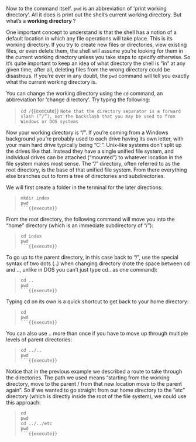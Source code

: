 Now to the command itself. `pwd` is an abbreviation of ‘print working directory’. All it does is print out the shell’s current working directory. But what’s a <b> working directory </b>?

One important concept to understand is that the shell has a notion of a default location in which any file operations will take place. This is its working directory. If you try to create new files or directories, view existing files, or even delete them, the shell will assume you’re looking for them in the current working directory unless you take steps to specify otherwise. So it’s quite important to keep an idea of what directory the shell is “in” at any given time, after all, deleting files from the wrong directory could be disastrous. If you’re ever in any doubt, the `pwd` command will tell you exactly what the current working directory is.

You can change the working directory using the `cd` command, an abbreviation for ‘change directory’. Try typing the following:
> `cd /`{{execute}}
> `Note that the directory separator is a forward slash (”/”), not the backslash that you may be used to from Windows or DOS systems`

Now your working directory is “/”. If you’re coming from a Windows background you’re probably used to each drive having its own letter, with your main hard drive typically being “C:”. Unix-like systems don’t split up the drives like that. Instead they have a single unified file system, and individual drives can be attached (“mounted”) to whatever location in the file system makes most sense. The “/” directory, often referred to as the root directory, is the base of that unified file system. From there everything else branches out to form a tree of directories and subdirectories.

We will first create a folder in the terminal for the later directions:
> ```
> mkdir index
> pwd
> ```{{execute}}

From the root directory, the following command will move you into the “home” directory (which is an immediate subdirectory of “/”):
> ```
> cd index
> pwd
> ```{{execute}}

To go up to the parent directory, in this case back to “/”, use the special syntax of two dots (..) when changing directory (note the space between cd and .., unlike in DOS you can’t just type cd.. as one command):
> ```
> cd ..
> pwd
> ```{{execute}}

Typing cd on its own is a quick shortcut to get back to your home directory:
> ```
> cd
> pwd
> ```{{execute}}

You can also use .. more than once if you have to move up through multiple levels of parent directories:
> ```
> cd ../..
> pwd
> ```{{execute}}

Notice that in the previous example we described a route to take through the directories. The path we used means “starting from the working directory, move to the parent / from that new location move to the parent again”. So if we wanted to go straight from our home directory to the “etc” directory (which is directly inside the root of the file system), we could use this approach:
> ```
> cd
> pwd
> cd ../../etc
> pwd
> ```{{execute}}

<br/>

